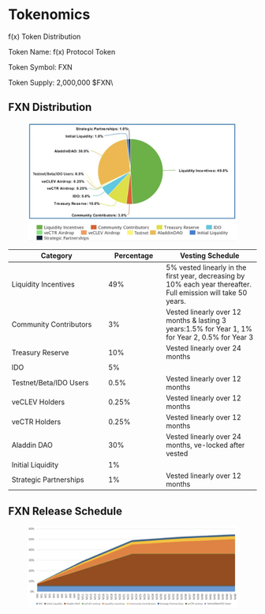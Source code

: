 # Tokenomics

f(x) Token Distribution

Token Name: f(x) Protocol Token

Token Symbol: FXN

Token Supply: 2,000,000 $FXN\


## &#x20;                                           FXN Distribution

<figure><img src="../.gitbook/assets/image (118).png" alt=""><figcaption></figcaption></figure>



<table><thead><tr><th width="182">Category</th><th width="103">Percentage</th><th>Vesting Schedule</th></tr></thead><tbody><tr><td>Liquidity Incentives</td><td>49%</td><td>5% vested linearly in the first year, decreasing by 10% each year thereafter.  Full emission will take 50 years.</td></tr><tr><td>Community Contributors</td><td>3%</td><td>Vested linearly over 12 months &#x26; lasting 3 years:1.5% for Year 1, 1% for Year 2, 0.5% for Year 3</td></tr><tr><td>Treasury Reserve</td><td>10%</td><td>Vested linearly over 24 months</td></tr><tr><td>IDO</td><td>5%</td><td><br></td></tr><tr><td>Testnet/Beta/IDO Users</td><td>0.5%</td><td>Vested linearly over 12 months</td></tr><tr><td>veCLEV Holders</td><td>0.25%</td><td>Vested linearly over 12 months</td></tr><tr><td>veCTR Holders</td><td>0.25%</td><td>Vested linearly over 12 months</td></tr><tr><td>Aladdin DAO</td><td>30%</td><td>Vested linearly over 24 months, ve-locked after vested</td></tr><tr><td>Initial Liquidity</td><td>1%</td><td><br></td></tr><tr><td>Strategic Partnerships</td><td>1%</td><td>Vested linearly over 12 months</td></tr></tbody></table>

## &#x20;                                     FXN Release Schedule

<figure><img src="../.gitbook/assets/image (1).png" alt=""><figcaption></figcaption></figure>
